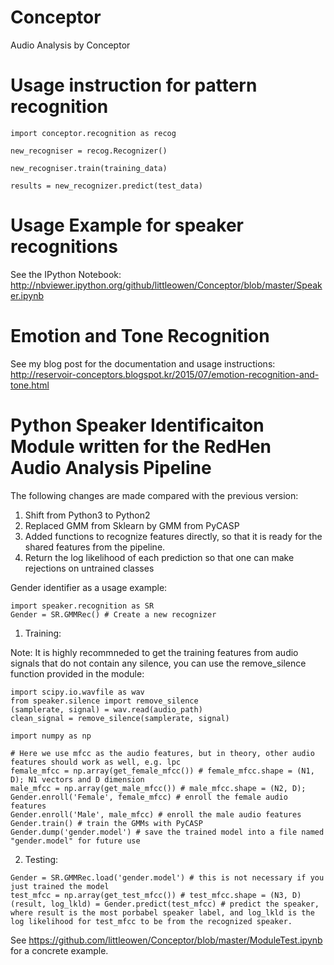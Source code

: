 # Conceptor
Audio Analysis by Conceptor 

# Usage instruction for pattern recognition

```
import conceptor.recognition as recog

new_recogniser = recog.Recognizer()

new_recogniser.train(training_data)

results = new_recognizer.predict(test_data)

```


# Usage Example for speaker recognitions

See the IPython Notebook:
http://nbviewer.ipython.org/github/littleowen/Conceptor/blob/master/Speaker.ipynb



# Emotion and Tone Recognition

See my blog post for the documentation and usage instructions:
http://reservoir-conceptors.blogspot.kr/2015/07/emotion-recognition-and-tone.html



# Python Speaker Identificaiton Module written for the RedHen Audio Analysis Pipeline
The following changes are made compared with the previous version:
1. Shift from Python3 to Python2
2. Replaced GMM from Sklearn by GMM from PyCASP
3. Added functions to recognize features directly, so that it is ready for the shared features from the pipeline.
4. Return the log likelihood of each prediction so that one can make rejections on untrained classes

Gender identifier as a usage example:

```
import speaker.recognition as SR
Gender = SR.GMMRec() # Create a new recognizer

```

1. Training:

Note: It is highly recommneded to get the training features from audio signals that do not contain any silence, you can use the remove_silence function provided in the module:

```
import scipy.io.wavfile as wav
from speaker.silence import remove_silence
(samplerate, signal) = wav.read(audio_path)
clean_signal = remove_silence(samplerate, signal)
```


```
import numpy as np

# Here we use mfcc as the audio features, but in theory, other audio features should work as well, e.g. lpc
female_mfcc = np.array(get_female_mfcc()) # female_mfcc.shape = (N1, D); N1 vectors and D dimension
male_mfcc = np.array(get_male_mfcc()) # male_mfcc.shape = (N2, D);
Gender.enroll('Female', female_mfcc) # enroll the female audio features
Gender.enroll('Male', male_mfcc) # enroll the male audio features
Gender.train() # train the GMMs with PyCASP
Gender.dump('gender.model') # save the trained model into a file named "gender.model" for future use

```

2. Testing:

```
Gender = SR.GMMRec.load('gender.model') # this is not necessary if you just trained the model
test_mfcc = np.array(get_test_mfcc()) # test_mfcc.shape = (N3, D)
(result, log_lkld) = Gender.predict(test_mfcc) # predict the speaker, where result is the most porbabel speaker label, and log_lkld is the log likelihood for test_mfcc to be from the recognized speaker. 

```

See https://github.com/littleowen/Conceptor/blob/master/ModuleTest.ipynb for a concrete example.


